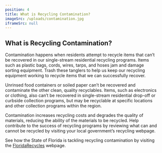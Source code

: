 ```yaml
---
position: 4
title: What is Recycling Contamination?
imageSrc: /uploads/contamination.jpg
iframeSrc: null
---
```


## What is Recycling Contamination?

Contamination happens when residents attempt to recycle items that can’t be recovered in our single-stream residential recycling programs. Items such as plastic bags, cords, wires, tarps, and hoses jam and damage sorting equipment. Trash these tanglers to help us keep our recycling equipment working to recycle items that we can successfully recover.

Unrinsed food containers or soiled paper can’t be recovered and contaminate the other clean, quality recyclables. Items, such as electronics or clothing, also can’t be recovered in single-stream residential drop-off or curbside collection programs, but may be recyclable at specific locations and other collection programs within the region.

Contamination increases recycling costs and degrades the quality of materials, reducing the ability of the materials to be recycled. Help contribute to the success of recycling programs by reviewing what can and cannot be recycled by visiting your local government’s recycling webpage.

See how the State of Florida is tackling recycling contamination by visiting the <a href="http://floridarecycles.org/" target="_blank">FloridaRecycles</a> webpage.
